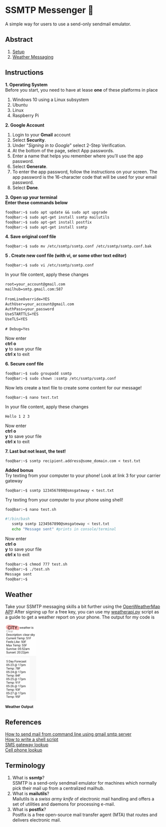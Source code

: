 # SSMTP Messenger 📲
A simple way for users to use a send-only sendmail emulator. 
## Abstract    
1. [Setup](#head1)    
2. [Weather Messaging](#head12)

## <a name= "head1"></a> Instructions

**1. Operating System**  
Before you start, you need to have at lease **one** of these platforms in place    
1. Windows 10 using a Linux subsystem
2. Ubuntu
3. Linux
4. Raspberry Pi 
  
**2. Google Account**    
1. Login to your **Gmail** account
2. Select **Security**.
3. Under "_Signing in to Google_" select 2-Step Verification.
4. At the bottom of the page, select App passwords.
5. Enter a name that helps you remember where you’ll use the app password.
6. Select **Generate**.
7. To enter the app password, follow the instructions on your screen. The app password is the 16-character code that will be used for your email password.
8. Select **Done**.   

**3. Open up your terminal**    
**Enter these commands below**   
```console 
foo@bar:~$ sudo apt update && sudo apt upgrade    
foo@bar:~$ sudo apt-get install ssmtp mailutils   
foo@bar:~$ sudo apt-get install postfix   
foo@bar:~$ sudo apt-get install ssmtp   
```
**4. Save original conf file**      
```console
foo@bar:~$ sudo mv /etc/ssmtp/ssmtp.conf /etc/ssmtp/ssmtp.conf.bak    
```
**5 . Create new conf file (with vi, or some other text editor)**    
```console
foo@bar:~$ sudo vi /etc/ssmtp/ssmtp.conf    
```
In your file content, apply these changes    
```shell
root=your_account@gmail.com
mailhub=smtp.gmail.com:587

FromLineOverride=YES
AuthUser=your_account@gmail.com
AuthPass=your_password
UseSTARTTLS=YES
UseTLS=YES

# Debug=Yes
```    
Now enter    
**ctrl o**     
**y** to save your file     
**ctrl x** to exit       

**6. Secure conf file**    
```console
foo@bar:~$ sudo groupadd ssmtp
foo@bar:~$ sudo chown :ssmtp /etc/ssmtp/ssmtp.conf
```    
Now lets create a text file to create some content for our message!    
```console
foo@bar:~$ nano test.txt
```    
In your file content, apply these changes  
```shell
Hello 1 2 3 
```   
Now enter    
**ctrl o**     
**y** to save your file     
**ctrl x** to exit   
 
**7. Last but not least, the test!**    
```console
foo@bar:~$ ssmtp recipient.address@some_domain.com < test.txt
```   

**Added bonus**    
Try texting from your computer to your phone! Look at link 3 for your carrier gateway            
```console
foo@bar:~$ ssmtp 1234567890@smsgateway < test.txt
```  
Try texting from your computer to your phone using shell!            
```console
foo@bar:~$ nano test.sh
```    
```bash 
#!/bin/bash
   ssmtp ssmtp 1234567890@smsgateway < test.txt
   echo "Message sent" #prints in console/terminal
```    
Now enter    
**ctrl o**     
**y** to save your file     
**ctrl x** to exit    
```console
foo@bar:~$ chmod 777 test.sh
foo@bar:~$ ./test.sh
Message sent
foo@bar:~$
```    

## <a name= "head12"></a> Weather    
Take your SSMTP messaging skills a bit further using the [OpenWeatherMap API](https://openweathermap.org/api)! After signing up for a free key,
you can use my [weatherapi.py](https://github.com/HerndonE/SSMTP-Messenger/blob/master/Code/weatherapi.py) script as a guide to get a weather report on your phone. The output for my code is  
<tr>
<th align="center"><img src="https://github.com/HerndonE/SSMTP-Messenger/blob/master/Images/WeatherOutput.jpg" width="100px;" style="max-width:100%;"><sub><br><b>Weather Output</b></sub></a><br></th>
</tr>

## References
[How to send mail from command line using gmail smtp server](https://stackoverflow.com/questions/38391412/raspberry-pi-send-mail-from-command-line-using-gmail-smtp-server
)    
[How to write a shell script](https://vitux.com/how-to-write-a-shell-script-in-ubuntu/)    
[SMS gateway lookup](https://en.wikipedia.org/wiki/SMS_gateway)    
[Cell phone lookup](https://www.spokeo.com/reverse-phone-lookup?g=phone_gs_bfree&campaignid=1814250205&adgroupid=70553735718&creative=344872239261&targetid=kwd-109356030&placement=&gclid=Cj0KCQiAqNPyBRCjARIsAKA-WFzNn2-wWRnofVmML69KbU-rKOqqAH2PDRCu0XjOvmMniAsEvSw2K-QaAojZEALw_wcB
)

## Terminology    
1. What is **ssmtp**?    
SSMTP is a send-only sendmail emulator for machines which normally pick their mail up from a centralized mailhub.    
2. What is **mailutils**?    
Mailutils is a _swiss army knife_ of electronic mail handling and offers a set of utilities and daemons for processing e-mail.    
3. What is **postfix**?    
Postfix is a free open-source mail transfer agent (MTA) that routes and delivers electronic mail.    
